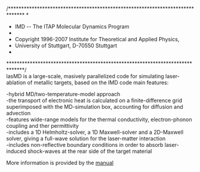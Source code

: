 /******************************************************************************
*
* IMD -- The ITAP Molecular Dynamics Program
*
* Copyright 1996-2007 Institute for Theoretical and Applied Physics,
* University of Stuttgart, D-70550 Stuttgart
*
******************************************************************************/<br/>
lasMD is a large-scale, masively parallelized code for simulating laser-ablation of metallic targets, based on the IMD code
main features:<br/>

-hybrid MD/two-temperature-model approach<br/>
-the transport of electronic heat is calculated on a finite-difference grid superimposed with the MD-simulation box, accounting for diffusion and advection<br/>
-features wide-range models for the thermal conductivity, electron-phonon coupling and ther permittivity<br/>
-includes a 1D Helmholtz-solver, a 1D Maxwell-solver and a 2D-Maxwell solver, giving a full-wave solution for the laser-matter interaction<br/>
-includes non-reflective boundary conditions in order to absorb laser-induced shock-waves at the rear side of the target material<br/>

More information is provided by the [manual](manual.pdf)

